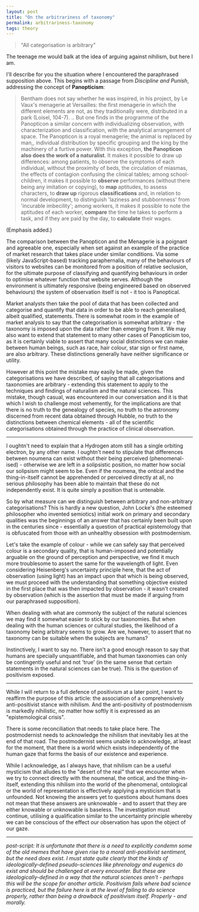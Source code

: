 ```yaml
---
layout: post
title: "On the arbitrariness of taxonomy"
permalink: arbitrariness-taxonomy
tags: theory
---
```


> "All categorisation is arbitrary"

The teenage me would balk at the idea of arguing against nihilism, but here I am.

I'll describe for you the situation where I encountered the paraphrased supposition above. This begins with a passage from *Discipline and Punish*, addressing the concept of **Panopticism**:

> Bentham does not say whether he was inspired, in his project, by Le Vaux's menagerie at Versailles: the first menagerie in which the different elements are not, as they traditionally were, distributed in a park (Loisel, 104-7). .. But one finds in the programme of the Panopticon a similar concern with individualizing observation, with characterization and classification, with the analytical arrangement of space. The Panopticon is a royal menagerie; the animal is replaced by man,, individual distribution by specific grouping and the king by the machinery of a furtive power. With this exception, **the Panopticon also does the work of a naturalist**. It makes it possible to draw up differences: among patients, to observe the symptoms of each individual, without the proximity of beds, the circulation of miasmas, the effects of contagion confusing the clinical tables; among school-children, it makes it possible to **observe** performances (without there being any imitation or copying), to **map** aptitudes, to assess characters, to **draw up** rigorous **classifications** and, in relation to normal development, to distinguish 'laziness and stubbornness' from 'incurable imbecility'; among workers, it makes it possible to note the aptitudes of each worker, **compare** the time he takes to perform a task, and if they are paid by the day, to **calculate** their wages.

(Emphasis added.)

The comparison between the Panopticon and the Menagerie is a poignant and agreeable one, especially when set against an example of the practice of market research that takes place under similar conditions. Via some (likely JavaScript-based) tracking paraphernalia, many of the behaviours of visitors to websites can be monitored from a position of relative seclusion, for the ultimate purpose of classifying and quantifying behaviours in order to optimise whatever function that website serves. Although the environment is ultimately responsive (being engineered based on observed behaviours) the system of observation itself is not - it too is Panoptical.

Market analysts then take the pool of data that has been collected and categorise and quantify that data in order to be able to reach generalised, albeit qualified, statements. There is somewhat room in the example of market analysis to say that the categorisation is somewhat arbitrary - the taxonomy is imposed upon the data rather than emerging from it. We may also want to extend that statement to many other cases of Panopticism too, as it is certainly viable to assert that many social distinctions we can make between human beings, such as race, hair colour, star sign or first name, are also arbitrary. These distinctions generally have neither significance or utility.

However at this point the mistake may easily be made, given the categorisations we have described, of saying that all categorisations and taxonomies are arbitrary - extending this statement to apply to the techniques and findings of naturalism and the natural sciences. This mistake, though casual, was encountered in our conversation and it is that which I wish to challenge most vehemently, for the implications are that there is no truth to the genealogy of species, no truth to the astronomy discerned from recent data obtained through Hubble, no truth to the distinctions between chemical elements - all of the scientific categorisations obtained through the practice of clinical observation.

<hr>

I oughtn't need to explain that a Hydrogen atom still has a single orbiting electron, by any other name. I oughtn't need to stipulate that differences between noumena can exist without their being perceived (phenomenal-ised) - otherwise we are left in a solipsistic position, no matter how social our solipsism might seem to be. Even if the noumena, the ontical and the thing-in-itself cannot be apprehended or perceived directly at all, no serious philosophy has been able to maintain that these do not independently exist. It is quite simply a position that is untenable.

So by what measure can we distinguish between arbitrary and non-arbitrary categorisations? This is hardly a new question, John Locke's (the esteemed philosopher who invented semiotics) initial work on primary and secondary qualities was the beginnings of an answer that has certainly been built upon in the centuries since - essentially a question of practical epistemology that is obfuscated from those with an unhealthy obsession with postmodernism.

Let's take the example of colour - while we can safely say that perceived colour is a secondary quality, that is human-imposed and potentially arguable on the ground of perception and perspective, we find it much more troublesome to assert the same for the wavelength of light. Even considering Heisenberg's uncertainty principle here, that the act of observation (using light) has an impact upon that which is being observed, we must proceed with the understanding that something objective existed in the first place that was then impacted by observation - it wasn't created by observation (which is the assertion that must be made if arguing from our paraphrased supposition).

When dealing with what are commonly the subject of the natural sciences we may find it somewhat easier to stick by our taxonomies. But when dealing with the human sciences or cultural studies, the likelihood of a taxonomy being arbitrary seems to grow. Are we, however, to assert that no taxonomy can be suitable when the subjects are humans?

Instinctively, I want to say no. There isn't a good enough reason to say that humans are specially unquantifiable, and that human taxonomies can only be contingently useful and not 'true' (in the same sense that certain statements in the natural sciences can be true). This is the question of positivism exposed.

<hr>

While I will return to a full defence of positivism at a later point, I want to reaffirm the purpose of this article: the association of a comprehensively anti-positivist stance with nihilism. And the anti-positivity of postmodernism is markedly nihilistic, no matter how softly it is expressed as an "epistemological crisis".

There is some reconciliation that needs to take place here. The postmodernist needs to acknowledge the nihilism that inevitably lies at the end of that road. The postmodernist seems unable to acknowledge, at least for the moment, that there is a world which exists independently of the human gaze that forms the basis of our existence and experience.

While I acknowledge, as I always have, that nihilism can be a useful mysticism that alludes to the "desert of the real" that we encounter when we try to connect directly with the noumenal, the ontical, and the thing-in-itself, extending this nihilism into the world of the phenomenal, ontological or the world of representation is effectively applying a mysticism that is unfounded. Not knowing the answers yet to questions about humans does not mean that these answers are unknowable - and to assert that they are either knowable or unknowable is baseless. The investigation must continue, utilising a qualification similar to the uncertainty principle whereby we can be conscious of the effect our observation has upon the object of our gaze.

<hr>

*post-script: It is unfortunate that there is a need to explicitly condemn some of the old memes that have given rise to a moral anti-positivist sentiment, but the need does exist. I must state quite clearly that the kinds of ideologically-defined pseudo-sciences like phrenology and eugenics do exist and should be challenged at every encounter. But these are ideologically-defined in a way that the natural sciences aren't - perhaps this will be the scope for another article. Positivism fails where bad science is practiced, but the failure here is at the level of failing to do science properly, rather than being a drawback of positivism itself. Properly - and morally.*
